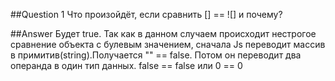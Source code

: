 ##Question 1
Что произойдёт, если сравнить [] == ![] и почему?

##Answer
Будет true. Так как в данном случаем происходит нестрогое сравнение объекта с булевым значением, сначала Js переводит массив в примитив(string).Получается "" == false. Потом он переводит два операнда в один тип данных. false == false или 0 == 0

